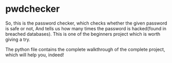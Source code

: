 # pwdchecker
So, this is the password checker, which checks whether the given password is safe or not,
And tells us how many times the password is hacked(found in breached databases).
This is one of the beginners project which is worth giving a try.

The python file contains the complete walkthrough of the complete project, which will help you, indeed!

